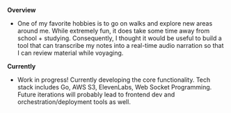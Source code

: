 **Overview**
- One of my favorite hobbies is to go on walks and explore new areas around me. While extremely fun, it does take some time away from school + studying. Consequently, I thought it would be useful to build a tool that can transcribe my notes into a real-time audio narration so that I can review material while voyaging.

**Currently**
- Work in progress! Currently developing the core functionality. Tech stack includes Go, AWS S3, ElevenLabs, Web Socket Programming. Future iterations will probably lead to frontend dev and orchestration/deployment tools as well.
